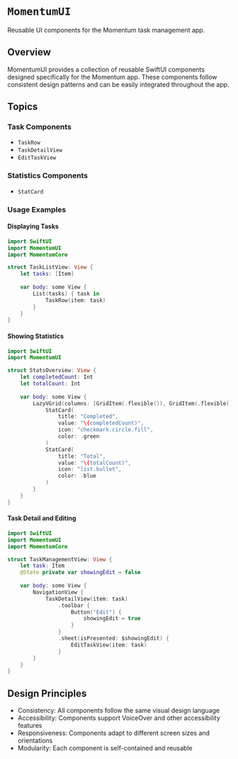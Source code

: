 # ``MomentumUI``

Reusable UI components for the Momentum task management app.

## Overview

MomentumUI provides a collection of reusable SwiftUI components designed specifically for the Momentum app. These components follow consistent design patterns and can be easily integrated throughout the app.

## Topics

### Task Components

- ``TaskRow``
- ``TaskDetailView``
- ``EditTaskView``

### Statistics Components

- ``StatCard``

### Usage Examples

#### Displaying Tasks

```swift
import SwiftUI
import MomentumUI
import MomentumCore

struct TaskListView: View {
    let tasks: [Item]
    
    var body: some View {
        List(tasks) { task in
            TaskRow(item: task)
        }
    }
}
```

#### Showing Statistics

```swift
import SwiftUI
import MomentumUI

struct StatsOverview: View {
    let completedCount: Int
    let totalCount: Int
    
    var body: some View {
        LazyVGrid(columns: [GridItem(.flexible()), GridItem(.flexible())]) {
            StatCard(
                title: "Completed",
                value: "\(completedCount)",
                icon: "checkmark.circle.fill",
                color: .green
            )
            StatCard(
                title: "Total",
                value: "\(totalCount)",
                icon: "list.bullet",
                color: .blue
            )
        }
    }
}
```

#### Task Detail and Editing

```swift
import SwiftUI
import MomentumUI
import MomentumCore

struct TaskManagementView: View {
    let task: Item
    @State private var showingEdit = false
    
    var body: some View {
        NavigationView {
            TaskDetailView(item: task)
                .toolbar {
                    Button("Edit") {
                        showingEdit = true
                    }
                }
                .sheet(isPresented: $showingEdit) {
                    EditTaskView(item: task)
                }
        }
    }
}
```

## Design Principles

- Consistency: All components follow the same visual design language
- Accessibility: Components support VoiceOver and other accessibility features
- Responsiveness: Components adapt to different screen sizes and orientations
- Modularity: Each component is self-contained and reusable
